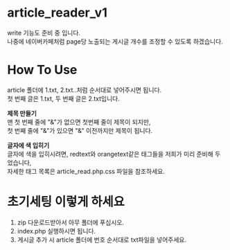 # article_reader_v1
write 기능도 준비 중 입니다.<br />
나중에 네이버카페처럼 page당 노출되는 게시글 개수를 조정할 수 있도록 하겠습니다.<br />

# How To Use
article 폴더에 1.txt, 2.txt..처럼 순서대로 넣어주시면 됩니다.<br />
첫 번째 글은 1.txt, 두 번째 글은 2.txt입니다.<br />

**제목 만들기**<br />
맨 첫 번째 줄에 "&"가 없으면 첫번째 줄이 제목이 되지만,<br />
첫 번째 줄에 "&"가 있으면 "&" 이전까지만 제목이 됩니다.<br />

**글자에 색 입히기**<br />
글자에 색을 입히시려면, redtext와 orangetext같은 태그들을 저희가 미리 준비해 두었습니다,<br />
자세한 태그 목록은 article_read.php.css 파일을 참조하세요.<br />

# 초기세팅 이렇게 하세요
1. zip 다운로드받아서 아무 폴더에 푸십시오.<br />
2. index.php 실행하시면 됩니다.<br />
3. 게시글 추가 시 article 폴더에 번호 순서대로 txt파일을 넣어주세요.
